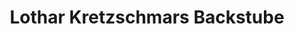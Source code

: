 ---
title: "Lothar Kretzschmars Backstube"
url: /landshut/lothar-kretzschmars-backstube-neissestrasse/
shop: Bäckerei
---